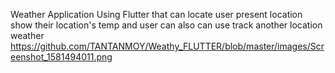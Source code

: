 Weather Application Using Flutter that can locate user present location show their location's temp and user can also can use track another location weather
https://github.com/TANTANMOY/Weathy_FLUTTER/blob/master/images/Screenshot_1581494011.png

